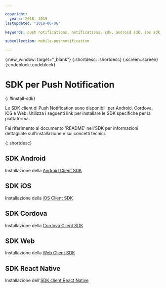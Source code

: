 ```yaml
---

copyright:
  years: 2018, 2019
lastupdated: "2019-06-06"

keywords: push notifications, notifications, sdk, android sdk, ios sdk, cordova sdk, web sdk, react native sdk

subcollection: mobile-pushnotification

---
```


{:new_window: target="_blank"}
{:shortdesc: .shortdesc}
{:screen:.screen}
{:codeblock:.codeblock}

# SDK per Push Notification
{: #install-sdk}

Le SDK client di Push Notification sono disponibili per Android, Cordova, iOS e Web. Utilizza i seguenti link per installare le SDK specifiche per la piattaforma. 

Fai riferimento al documento 'README' nell'SDK per informazioni dettagliate sull'installazione e sui concetti tecnici.

{: shortdesc}

## SDK Android
Installazione della [Android Client SDK](https://github.com/ibm-bluemix-mobile-services/bms-clientsdk-android-push)

## SDK iOS
Installazione della [iOS Client SDK](https://github.com/ibm-bluemix-mobile-services/bms-clientsdk-swift-push)

## SDK Cordova
Installazione della [Cordova Client SDK](https://github.com/ibm-bluemix-mobile-services/bms-clientsdk-cordova-plugin-push)

## SDK Web
Installazione della [Web Client SDK](https://github.com/ibm-bluemix-mobile-services/bms-clientsdk-javascript-webpush)

## SDK React Native
Installazione dell'[SDK client React Native](https://github.com/ibm-bluemix-mobile-services/bms-push-react-native)
   
